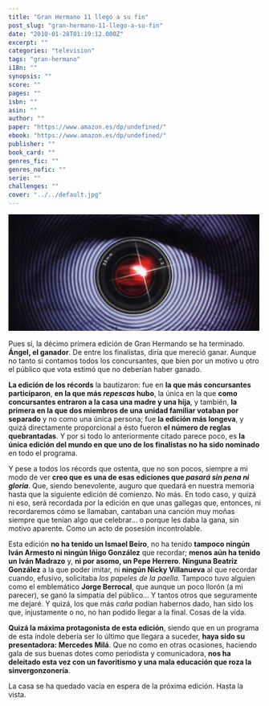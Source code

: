 ```yaml
---
title: "Gran Hermano 11 llegó a su fin"
post_slug: "gran-hermano-11-llego-a-su-fin"
date: "2010-01-28T01:19:12.000Z"
excerpt: ""
categories: "television"
tags: "gran-hermano"
i18n: ""
synopsis: ""
score: ""
pages: ""
isbn: ""
asin: ""
author: ""
paper: "https://www.amazon.es/dp/undefined/"
ebook: "https://www.amazon.es/dp/undefined/"
publisher: ""
book_card: ""
genres_fic: ""
genres_nofic: ""
serie: ""
challenges: ""
cover: "../../default.jpg"
---
```


![gran hermano](images/gran-hermano.jpg "gran hermano")

Pues sí, la décimo primera edición de Gran Hermando se ha terminado. **Ángel, el ganador**. De entre los finalistas, diría que mereció ganar. Aunque no tanto si contamos todos los concursantes, que bien por un motivo u otro el público que vota estimó que no deberían haber ganado.

**La edición de los récords** la bautizaron: fue en **la que más concursantes participaron**, **en la que más _repescas_ hubo**, la única en la que **como concursantes entraron a la casa una madre y una hija**, y también, **la primera en la que dos miembros de una unidad familiar votaban por separado** y no como una única persona; fue **la edición más longeva**, y quizá directamente proporcional a ésto fueron **el número de reglas quebrantadas**. Y por si todo lo anteriormente citado parece poco, es **la única edición del mundo en que uno de los finalistas no ha sido nominado** en todo el programa.

Y pese a todos los récords que ostenta, que no son pocos, siempre a mi modo de ver **creo que es una de esas ediciones que _pasará sin pena ni gloria_**. Que, siendo benevolente, auguro que quedará en nuestra memoria hasta que la siguiente edición dé comienzo. No más. En todo caso, y quizá ni eso, será recordada por la edición en que unas gallegas que, entonces, ni recordaremos cómo se llamaban, cantaban una canción muy moñas siempre que tenían algo que celebrar... o porque les daba la gana, sin motivo aparente. Como un acto de posesión incontrolable.

Esta edición **no ha tenido un Ismael Beiro**, no ha tenido **tampoco ningún Iván Armesto ni ningún Iñigo González** que recordar; **menos aún ha tenido un Iván Madrazo** y, **ni por asomo, un Pepe Herrero**. **Ninguna Beatriz González** a la que poder imitar, ni **ningún Nicky Villanueva** al que recordar cuando, efusivo, solicitaba _los papeles de la paella_. Tampoco tuvo alguien como el emblemático **Jorge Berrocal**, que aunque un poco llorón (a mi parecer), se ganó la simpatía del público... Y tantos otros que seguramente me dejaré. Y quizá, los que más _caña_ podían habernos dado, han sido los que, injustamente o no, no han podido llegar a la final. Cosas de la vida.

**Quizá la máxima protagonista de esta edición**, siendo que en un programa de esta índole debería ser lo último que llegara a suceder, **haya sido su presentadora: Mercedes Milá**. Que no como en otras ocasiones, haciendo gala de sus buenas dotes como periodista y comunicadora, **nos ha deleitado esta vez con un favoritismo y una mala educación que roza la sinvergonzonería**.

La casa se ha quedado vacía en espera de la próxima edición. Hasta la vista.
